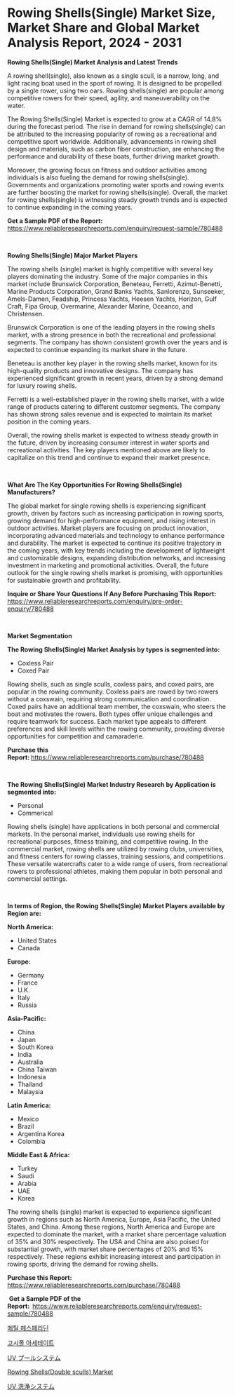 <p><h1>Rowing Shells(Single) Market Size, Market Share and Global Market Analysis Report, 2024 - 2031</h1></p><p><strong>Rowing Shells(Single) Market Analysis and Latest Trends</strong></p>
<p><p>A rowing shell(single), also known as a single scull, is a narrow, long, and light racing boat used in the sport of rowing. It is designed to be propelled by a single rower, using two oars. Rowing shells(single) are popular among competitive rowers for their speed, agility, and maneuverability on the water.</p><p>The Rowing Shells(Single) Market is expected to grow at a CAGR of 14.8% during the forecast period. The rise in demand for rowing shells(single) can be attributed to the increasing popularity of rowing as a recreational and competitive sport worldwide. Additionally, advancements in rowing shell design and materials, such as carbon fiber construction, are enhancing the performance and durability of these boats, further driving market growth.</p><p>Moreover, the growing focus on fitness and outdoor activities among individuals is also fueling the demand for rowing shells(single). Governments and organizations promoting water sports and rowing events are further boosting the market for rowing shells(single). Overall, the market for rowing shells(single) is witnessing steady growth trends and is expected to continue expanding in the coming years.</p></p>
<p><strong>Get a Sample PDF of the Report:&nbsp;</strong> <a href="https://www.reliableresearchreports.com/enquiry/request-sample/780488">https://www.reliableresearchreports.com/enquiry/request-sample/780488</a></p>
<p>&nbsp;</p>
<p><strong>Rowing Shells(Single) Major Market Players</strong></p>
<p><p>The rowing shells (single) market is highly competitive with several key players dominating the industry. Some of the major companies in this market include Brunswick Corporation, Beneteau, Ferretti, Azimut-Benetti, Marine Products Corporation, Grand Banks Yachts, Sanlorenzo, Sunseeker, Amels-Damen, Feadship, Princess Yachts, Heesen Yachts, Horizon, Gulf Craft, Fipa Group, Overmarine, Alexander Marine, Oceanco, and Christensen.</p><p>Brunswick Corporation is one of the leading players in the rowing shells market, with a strong presence in both the recreational and professional segments. The company has shown consistent growth over the years and is expected to continue expanding its market share in the future.</p><p>Beneteau is another key player in the rowing shells market, known for its high-quality products and innovative designs. The company has experienced significant growth in recent years, driven by a strong demand for luxury rowing shells.</p><p>Ferretti is a well-established player in the rowing shells market, with a wide range of products catering to different customer segments. The company has shown strong sales revenue and is expected to maintain its market position in the coming years.</p><p>Overall, the rowing shells market is expected to witness steady growth in the future, driven by increasing consumer interest in water sports and recreational activities. The key players mentioned above are likely to capitalize on this trend and continue to expand their market presence.</p></p>
<p>&nbsp;</p>
<p><strong>What Are The Key Opportunities For Rowing Shells(Single) Manufacturers?</strong></p>
<p><p>The global market for single rowing shells is experiencing significant growth, driven by factors such as increasing participation in rowing sports, growing demand for high-performance equipment, and rising interest in outdoor activities. Market players are focusing on product innovation, incorporating advanced materials and technology to enhance performance and durability. The market is expected to continue its positive trajectory in the coming years, with key trends including the development of lightweight and customizable designs, expanding distribution networks, and increasing investment in marketing and promotional activities. Overall, the future outlook for the single rowing shells market is promising, with opportunities for sustainable growth and profitability.</p></p>
<p><strong>Inquire or Share Your Questions If Any Before Purchasing This Report:</strong> <a href="https://www.reliableresearchreports.com/enquiry/pre-order-enquiry/780488">https://www.reliableresearchreports.com/enquiry/pre-order-enquiry/780488</a></p>
<p>&nbsp;</p>
<p><strong>Market Segmentation</strong></p>
<p><strong>The Rowing Shells(Single) Market Analysis by types is segmented into:</strong></p>
<p><ul><li>Coxless Pair</li><li>Coxed Pair</li></ul></p>
<p><p>Rowing shells, such as single sculls, coxless pairs, and coxed pairs, are popular in the rowing community. Coxless pairs are rowed by two rowers without a coxswain, requiring strong communication and coordination. Coxed pairs have an additional team member, the coxswain, who steers the boat and motivates the rowers. Both types offer unique challenges and require teamwork for success. Each market type appeals to different preferences and skill levels within the rowing community, providing diverse opportunities for competition and camaraderie.</p></p>
<p><strong>Purchase this Report:&nbsp;</strong><a href="https://www.reliableresearchreports.com/purchase/780488">https://www.reliableresearchreports.com/purchase/780488</a></p>
<p>&nbsp;</p>
<p><strong>The Rowing Shells(Single) Market Industry Research by Application is segmented into:</strong></p>
<p><ul><li>Personal</li><li>Commerical</li></ul></p>
<p><p>Rowing shells (single) have applications in both personal and commercial markets. In the personal market, individuals use rowing shells for recreational purposes, fitness training, and competitive rowing. In the commercial market, rowing shells are utilized by rowing clubs, universities, and fitness centers for rowing classes, training sessions, and competitions. These versatile watercrafts cater to a wide range of users, from recreational rowers to professional athletes, making them popular in both personal and commercial settings.</p></p>
<p>&nbsp;</p>
<p><strong>In terms of Region, the Rowing Shells(Single) Market Players available by Region are:</strong></p>
<p>
    <p> <strong> North America: </strong>
        <ul>
            <li>United States</li>
            <li>Canada</li>
        </ul>
        </p> 
    <p> <strong> Europe: </strong>
        <ul>
            <li>Germany</li>
            <li>France</li>
            <li>U.K.</li>
            <li>Italy</li>
            <li>Russia</li>
        </ul>
        </p> 
    <p> <strong> Asia-Pacific: </strong>
        <ul>
            <li>China</li>
            <li>Japan</li>
            <li>South Korea</li>
            <li>India</li>
            <li>Australia</li>
            <li>China Taiwan</li>
            <li>Indonesia</li>
            <li>Thailand</li>
            <li>Malaysia</li>
        </ul>
        </p> 
    <p> <strong> Latin America: </strong>
        <ul>
            <li>Mexico</li>
            <li>Brazil</li>
            <li>Argentina Korea</li>
            <li>Colombia</li>
        </ul>
        </p> 
    <p> <strong> Middle East & Africa: </strong>
        <ul>
            <li>Turkey</li>
            <li>Saudi</li>
            <li>Arabia</li>
            <li>UAE</li>
            <li>Korea</li>
        </ul>
    </p>
    </p>
<p><p>The rowing shells (single) market is expected to experience significant growth in regions such as North America, Europe, Asia Pacific, the United States, and China. Among these regions, North America and Europe are expected to dominate the market, with a market share percentage valuation of 35% and 30% respectively. The USA and China are also poised for substantial growth, with market share percentages of 20% and 15% respectively. These regions exhibit increasing interest and participation in rowing sports, driving the demand for rowing shells.</p></p>
<p><strong>Purchase this Report: </strong><a href="https://www.reliableresearchreports.com/purchase/780488">https://www.reliableresearchreports.com/purchase/780488</a></p>
<p>&nbsp;<strong>Get a Sample PDF of the Report:&nbsp;&nbsp;</strong><a href="https://www.reliableresearchreports.com/enquiry/request-sample/780488">https://www.reliableresearchreports.com/enquiry/request-sample/780488</a></p>
<p><strong></strong></p>
<p><p><a href="https://github.com/Elenrrera7685/Market-Research-Report-List-1/blob/main/68601486793.md">메틸 헤스페리딘</a></p><p><a href="https://github.com/vsn7qpua81q/Market-Research-Report-List-1/blob/main/62959176792.md">고시폴 아세테이트</a></p><p><a href="https://github.com/EmoryYundt1935/Market-Research-Report-List-1/blob/main/45248327579.md">UV プールシステム</a></p><p><a href="https://github.com/Glendatilghmankmgz0rbhwpy/Market-Research-Report-List-1/blob/main/rowing-shellsdouble-sculls-market.md">Rowing Shells(Double sculls) Market</a></p><p><a href="https://github.com/mcbeesbxa270/Market-Research-Report-List-1/blob/main/34840607578.md">UV 洗浄システム</a></p></p>